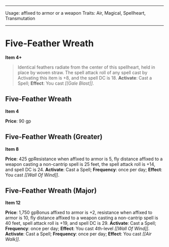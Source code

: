 
---
Usage: affixed to armor or a weapon
Traits: Air, Magical, Spellheart, Transmutation

---

# Five-Feather Wreath

**Item 4+**

> Identical feathers radiate from the center of this spellheart, held in place by woven straw. The spell attack roll of any spell cast by Activating this item is +8, and the spell DC is 18.
**Activate**: Cast a Spell;
**Effect**: You cast *[[Gale Blast]]*.

## Five-Feather Wreath

**Item 4**

**Price**: 90 gp

## Five-Feather Wreath (Greater)

**Item 8**

**Price**: 425 gpResistance when affixed to armor is 5, fly distance affixed to a weapon casting a non-cantrip spell is 25 feet, the spell attack roll is +14, and spell DC is 24.
**Activate**: Cast a Spell;
**Frequency**: once per day;
**Effect**: You cast *[[Wall Of Wind]]*.

## Five-Feather Wreath (Major)

**Item 12**

**Price**: 1,750 gpBonus affixed to armor is +2, resistance when affixed to armor is 10, fly distance affixed to a weapon casting a non-cantrip spell is 40 feet, spell attack roll is +19, and spell DC is 29.
**Activate**: Cast a Spell;
**Frequency**: once per day;
**Effect**: You cast 4th-level *[[Wall Of Wind]]*.
**Activate**: Cast a Spell;
**Frequency**: once per day;
**Effect**: You cast *[[Air Walk]]*.
